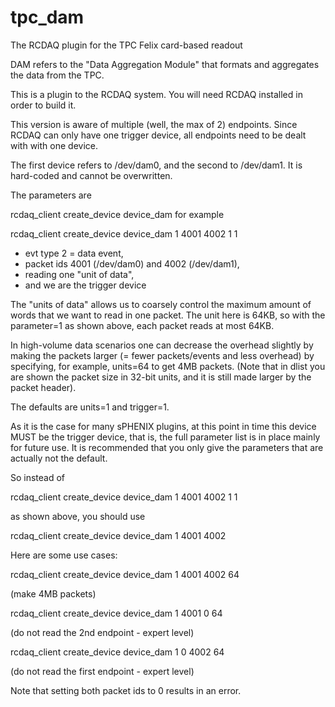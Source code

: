 # tpc_dam
The RCDAQ plugin for the TPC Felix card-based readout

DAM refers to the "Data Aggregation Module" that formats and aggregates the 
data from the TPC.

This is a plugin to the RCDAQ system. You will need RCDAQ installed in order
to build it.

This version is aware of multiple (well, the max of 2)
endpoints. Since RCDAQ can only have one trigger device, all endpoints
need to be dealt with with one device.

The first device refers to /dev/dam0, and the second to /dev/dam1. It
is hard-coded and cannot be overwritten.

The parameters are

rcdaq_client create_device device_dam <event type> <packetid0> <packetid2> <units> <trigger>
for example

rcdaq_client create_device device_dam 1 4001 4002 1 1
- evt type 2 = data event,
- packet ids 4001 (/dev/dam0) and 4002 (/dev/dam1),
- reading one "unit of data",
- and we are the trigger device

The "units of data" allows us to coarsely control the maximum amount
of words that we want to read in one packet. The unit here is 64KB, so
with the parameter=1 as shown above, each packet reads at most 64KB.

In high-volume data scenarios one can decrease the overhead slightly
by making the packets larger (= fewer packets/events and less
overhead) by specifying, for example, units=64 to get 4MB packets.
(Note that in dlist you are shown the packet size in 32-bit units, and
it is still made larger by the packet header).

The defaults are units=1 and trigger=1.

As it is the case for many sPHENIX plugins, at this point in time this
device MUST be the trigger device, that is, the full parameter
list is in place mainly for future use. It is recommended that you
only give the parameters that are actually not the default.

So instead of 

rcdaq_client create_device device_dam 1 4001 4002 1 1

as shown above, you should use

rcdaq_client create_device device_dam 1 4001 4002

Here are some use cases:

rcdaq_client create_device device_dam 1 4001 4002 64

(make 4MB packets)

rcdaq_client create_device device_dam 1 4001 0 64

(do not read the 2nd endpoint - expert level)

rcdaq_client create_device device_dam 1 0 4002 64

(do not read the first endpoint - expert level)

Note that setting both packet ids to 0 results in an error.

